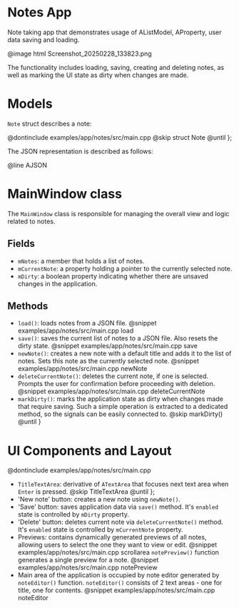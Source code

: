# Notes App

<!-- aui:example app -->
Note taking app that demonstrates usage of AListModel, AProperty, user data saving and loading.

@image html Screenshot_20250228_133823.png

The functionality includes loading, saving, creating and deleting notes, as well as marking the UI state as dirty when
changes are made.

# Models

`Note` struct describes a note:

@dontinclude examples/app/notes/src/main.cpp
@skip struct Note
@until };

The JSON representation is described as follows:

@line AJSON


# MainWindow class

The `MainWindow` class is responsible for managing the overall view and logic related to notes.

## Fields

- `mNotes`: a member that holds a list of notes.
- `mCurrentNote`: a property holding a pointer to the currently selected note.
- `mDirty`: a boolean property indicating whether there are unsaved changes in the application.

## Methods

- `load()`: loads notes from a JSON file.
  @snippet examples/app/notes/src/main.cpp load
- `save()`: saves the current list of notes to a JSON file. Also resets the dirty state.
  @snippet examples/app/notes/src/main.cpp save
- `newNote()`: creates a new note with a default title and adds it to the list of notes. Sets this note as the currently
  selected note.
  @snippet examples/app/notes/src/main.cpp newNote
- `deleteCurrentNote()`: deletes the current note, if one is selected. Prompts the user for confirmation before
  proceeding with deletion.
  @snippet examples/app/notes/src/main.cpp deleteCurrentNote
- `markDirty()`: marks the application state as dirty when changes made that require saving. Such a simple operation is
  extracted to a dedicated method, so the signals can be easily connected to.
  @skip markDirty()
  @until }

# UI Components and Layout

@dontinclude examples/app/notes/src/main.cpp
- `TitleTextArea`: derivative of `ATextArea` that focuses next text area when `Enter` is pressed.
  @skip TitleTextArea
  @until };
- 'New note' button: creates a new note using `newNote()`.
- 'Save' button: saves application data via `save()` method. It's `enabled` state is controlled by `mDirty` property.
- 'Delete' button: deletes current note via `deleteCurrentNote()` method. It's `enabled` state is controlled by
  `mCurrentNote` property.
- Previews: contains dynamically generated previews of all notes, allowing users to select the one they want to view
  or edit.
  @snippet examples/app/notes/src/main.cpp scrollarea
  `notePreview()` function generates a single preview for a note.
  @snippet examples/app/notes/src/main.cpp notePreview
- Main area of the application is occupied by note editor generated by `noteEditor()` function. `noteEditor()` consists
  of 2 text areas - one for title, one for contents.
  @snippet examples/app/notes/src/main.cpp noteEditor
